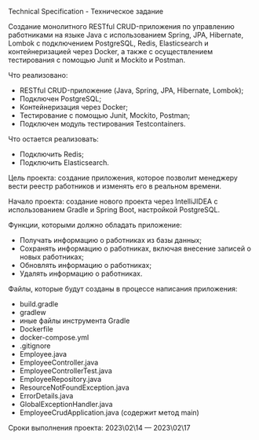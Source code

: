 Technical Specification - Техническое задание

Создание монолитного RESTful CRUD-приложения по управлению работниками на языке Java с использованием Spring, JPA, Hibernate, Lombok с подключением PostgreSQL, Redis, Elasticsearch и контейнеризацией через Docker, а также c осуществлением тестирования с помощью Junit и Mockito и Postman.

Что реализовано:
- RESTful CRUD-приложение (Java, Spring, JPA, Hibernate, Lombok);
- Подключен PostgreSQL;
- Контейнеризация через Docker;
- Тестирование с помощью Junit, Mockito, Postman;
- Подключен модуль тестирования Testcontainers.

Что остается реализовать:
- Подключить Redis;
- Подключить Elasticsearch.

Цель проекта: создание приложения, которое позволит менеджеру вести реестр работников и изменять его в реальном времени.

Начало проекта: создание нового проекта через IntelliJIDEA с использованием Gradle и Spring Boot, настройкой PostgreSQL.

Функции, которыми должно обладать приложение:
- Получать информацию о работниках из базы данных;
- Сохранять информацию о работниках, включая внесение записей о новых работниках;
- Обновлять информацию о работниках;
- Удалять информацию о работниках.

Файлы, которые будут созданы в процессе написания приложения:
- build.gradle
- gradlew
- иные файлы инструмента Gradle
- Dockerfile
- docker-compose.yml
- .gitignore
- Employee.java
- EmployeeController.java
- EmployeeControllerTest.java
- EmployeeRepository.java
- ResourceNotFoundException.java
- ErrorDetails.java
- GlobalExceptionHandler.java
- EmployeeCrudApplication.java (содержит метод main)

Сроки выполнения проекта: 2023\02\14 — 2023\02\17
